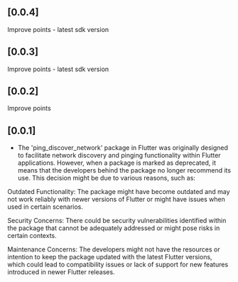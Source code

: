 ## [0.0.4]
Improve points - latest sdk version

## [0.0.3]
Improve points - latest sdk version

## [0.0.2]
Improve points

## [0.0.1]
 * The 'ping_discover_network' package in Flutter was originally designed to facilitate network discovery and pinging functionality within Flutter applications. However, when a package is marked as deprecated, it means that the developers behind the package no longer recommend its use. This decision might be due to various reasons, such as:

Outdated Functionality: The package might have become outdated and may not work reliably with newer versions of Flutter or might have issues when used in certain scenarios.

Security Concerns: There could be security vulnerabilities identified within the package that cannot be adequately addressed or might pose risks in certain contexts.

Maintenance Concerns: The developers might not have the resources or intention to keep the package updated with the latest Flutter versions, which could lead to compatibility issues or lack of support for new features introduced in newer Flutter releases.